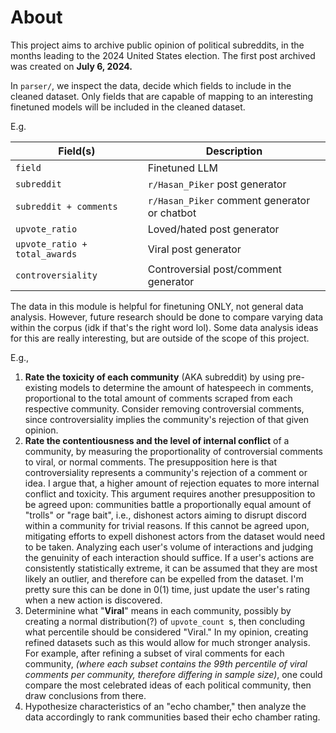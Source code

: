 # About

This project aims to archive public opinion of political subreddits, in the months leading to the 2024 United States election. The first post archived was created on **July 6, 2024.** 

In `parser/`, we inspect the data, decide which fields to include in the cleaned dataset. Only fields that are capable of mapping to an interesting finetuned models will be included in the cleaned dataset. 

E.g.

| **Field(s)**              | **Description**                          |
| ------------------------------- | ---------------------------------------------- |
| `field`                       | Finetuned LLM                                  |
| `subreddit`                   | `r/Hasan_Piker` post generator               |
| `subreddit + comments`        | `r/Hasan_Piker` comment generator or chatbot |
| `upvote_ratio`                | Loved/hated post generator                     |
| `upvote_ratio + total_awards` | Viral post generator                           |
| `controversiality`            | Controversial post/comment generator           |

The data in this module is helpful for finetuning ONLY, not general data analysis. However, future research should be done to compare varying data within the corpus (idk if that's the right word lol). Some data analysis ideas for this are really interesting, but are outside of the scope of this project.

E.g.,

1. **Rate the toxicity of each community** (AKA subreddit) by using pre-existing models to determine the amount of hatespeech in comments, proportional to the total amount of comments scraped from each respective community. Consider removing controversial comments, since controversiality implies the community's rejection of that given opinion.
2. **Rate the contentiousness and the level of internal conflict** of a community, by measuring the proportionality of controversial comments to viral, or normal comments. The presupposition here is that controversiality represents a community's rejection of a comment or idea.  I argue that, a higher amount of rejection equates to more internal conflict and toxicity. This argument requires another presupposition to be agreed upon: communities battle a proportionally equal amount of "trolls" or "rage bait", i.e., dishonest actors aiming to disrupt discord within a community for trivial reasons. If this cannot be agreed upon, mitigating efforts to expell dishonest actors from the dataset would need to be taken. Analyzing each user's volume of interactions and judging the genuinity of each interaction should suffice. If a user's actions are consistently statistically extreme, it can be assumed that they are most likely an outlier, and therefore can be expelled from the dataset. I'm pretty sure  this can be done in 0(1) time, just update the user's rating when a new action is discovered.
3. Determinine what "**Viral**" means in each community, possibly by creating a normal distribution(?) of `upvote_count `s, then concluding what percentile should be considered "Viral." In my opinion, creating refined datasets such as this would allow for much stronger analysis. For example, after refining a subset of viral comments for each community, *(where each subset contains the 99th percentile of viral comments per community, therefore differing in sample size)*, one could compare the most celebrated ideas of each political community, then draw conclusions from there.
4. Hypothesize characteristics of an "echo chamber," then analyze the data accordingly to rank communities based their echo chamber rating.
